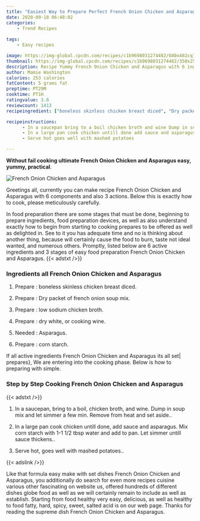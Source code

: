 ```yaml
---
title: "Easiest Way to Prepare Perfect French Onion Chicken and Asparagus"
date: 2020-09-18 06:48:02
categories:
    - Trend Recipes
    
tags:
    - Easy recipes

image: https://img-global.cpcdn.com/recipes/c1b9698031274482/680x482cq70/french-onion-chicken-and-asparagus-recipe-main-photo.jpg
thumbnail: https://img-global.cpcdn.com/recipes/c1b9698031274482/350x250cq70/french-onion-chicken-and-asparagus-recipe-main-photo.jpg
description: Recipe Yummy French Onion Chicken and Asparagus with 6 ingredients and 3 stages of easy cooking.
author: Mamie Washington
calories: 253 calories
fatContent: 5 grams fat
preptime: PT29M
cooktime: PT1H
ratingvalue: 3.8
reviewcount: 1413
recipeingredient: ["boneless skinless chicken breast diced", "Dry packet of french onion soup mix", "low sodium chicken broth", "dry white or cooking wine", "Asparagus", "corn starch"]

recipeinstructions: 
      - In a saucepan bring to a boil chicken broth and wine Dump in soup mix and let simmer a few min Remove from heat and set aside 
      - In a large pan cook chicken untill done add sauce and asparagus Mix corn starch with 11 12 tbsp water and add to pan Let simmer untill sauce thickens 
      - Serve hot goes well with mashed potatoes

---
```




**Without fail cooking ultimate French Onion Chicken and Asparagus easy, yummy, practical**. 


![French Onion Chicken and Asparagus](https://img-global.cpcdn.com/recipes/c1b9698031274482/680x482cq70/french-onion-chicken-and-asparagus-recipe-main-photo.jpg "French Onion Chicken and Asparagus")




Greetings all, currently you can make recipe French Onion Chicken and Asparagus with 6 components and also 3 actions. Below this is exactly how to cook, please meticulously carefully.

In food preparation there are some stages that must be done, beginning to prepare ingredients, food preparation devices, as well as also understand exactly how to begin from starting to cooking prepares to be offered as well as delighted in. See to it you has adequate time and no is thinking about another thing, because will certainly cause the food to burn, taste not ideal wanted, and numerous others. Promptly, listed below are 6 active ingredients and 3 stages of easy food preparation French Onion Chicken and Asparagus.
{{< adstxt />}}

### Ingredients all French Onion Chicken and Asparagus


1. Prepare  : boneless skinless chicken breast diced.

1. Prepare  : Dry packet of french onion soup mix.

1. Prepare  : low sodium chicken broth.

1. Prepare  : dry white, or cooking wine.

1. Needed  : Asparagus.

1. Prepare  : corn starch.



If all active ingredients French Onion Chicken and Asparagus its all set| prepares}, We are entering into the cooking phase. Below is how to preparing with simple.

### Step by Step Cooking French Onion Chicken and Asparagus

{{< adstxt />}}


1. In a saucepan, bring to a boil, chicken broth, and wine. Dump in soup mix and let simmer a few min. Remove from heat and set aside..



1. In a large pan cook chicken untill done, add sauce and asparagus. Mix corn starch with 1-1 1/2 tbsp water and add to pan. Let simmer untill sauce thickens..



1. Serve hot, goes well with mashed potatoes..





{{< adslink />}}

Like that formula easy make with set dishes French Onion Chicken and Asparagus, you additionally do search for even more recipes cuisine various other fascinating on website us, offered hundreds of different dishes globe food as well as we will certainly remain to include as well as establish. Starting from food healthy very easy, delicious, as well as healthy to food fatty, hard, spicy, sweet, salted acid is on our web page. Thanks for reading the supreme dish French Onion Chicken and Asparagus.

